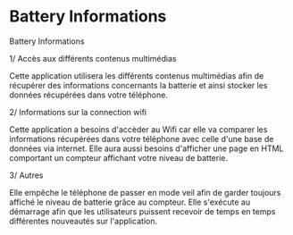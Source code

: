 # Battery Informations
Battery Informations

1/ Accès aux différents contenus multimédias

  Cette application utilisera les différents contenus multimédias afin de récupérer des informations concernants la batterie et ainsi stocker les données récupérées dans votre téléphone.
  
2/ Informations sur la connection wifi

  Cette application a besoins d'accèder au Wifi car elle va comparer les informations récupérées dans votre téléphone avec celle d'une base de données via internet. Elle aura aussi besoins d'afficher une page en HTML comportant un compteur affichant votre niveau de batterie.
  
3/ Autres

  Elle empêche le téléphone de passer en mode veil afin de garder toujours affiché le niveau de batterie grâce au compteur. Elle s'exécute au démarrage afin que les utilisateurs puissent recevoir de temps en temps différentes nouveautés sur l'application.
